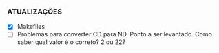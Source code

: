 ### ATUALIZAÇÔES

- [x] Makefiles 
- [ ] Problemas para converter CD para ND.
Ponto a ser levantado. Como saber qual valor é o correto? 2 ou 22?
